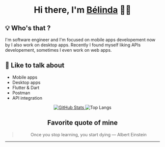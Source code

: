 <!-- ![](header.jpg) -->
<!--### Hi there 👋, I'm Bélinda Gloria E. A. Freitas, Bélinda for short.-->
  <h1 align="center">
    <b>Hi there, I'm <a href="https://github.com/belinda-g-freitas">Bélinda</a> 👋🏻</b>
  </h1>

## 💡 Who's that ?
I'm software engineer and I'm focused on mobile apps developement now by I also work on desktop apps. Recently I found myself liking APIs developement, sometimes I even work on web apps.


## 💬 Like to talk about
- Mobile apps
- Desktop apps
- Flutter & Dart
- Postman
- API integration


<!--## 🤡 Fun fact about me
I wanted to learn software engineering after high school because I loved and still love playing video games, so I hoped that I could make my own games (with my own crazy features); but at the end I figured out that developing video games would tire my eyes twice (developping and then playing), and I probably won't be so excited to play my own games since I would have gotten accustomed to them during the dev proccess. So, at the end I decided to be mobile dev because it is my sencond favorite topic.-->

<div align="center">
  <a href="https://github.com/belinda-g-freitas">
    <img alt="GitHub Stats" src="https://github-readme-stats.vercel.app/api?username=belinda-g-freitas&custom_title=GitHub%20Stats&show_icons=true&theme=github_dark&&count_private=true&include_all_commits=true&show=reviews,prs_merged,prs_merged_percentage"/> 
    <!-- <img alt="GitHub Stats" src="https://github-readme-stats.vercel.app/api?username=wei&custom_title=GitHub%20Stats&show_icons=true&theme=github_dark&count_private=true&include_all_commits=true&hide_border=true" /> -->
  </a>
  <img alt="Top Langs" src="https://github-readme-stats.vercel.app/api/top-langs/?username=belinda-g-freitas&layout=donut" /> 
</p>

<!-- [![My GitHub stats-Dark](https://github-readme-stats.vercel.app/api?username=belinda-g-freitas&show_icons=true&theme=dark&hide=issues,contribs&show=reviews,prs_merged,prs_merged_percentage#gh-dark-mode-only)](https://github.com/anuraghazra/github-readme-stats#gh-dark-mode-only)
[![My GitHub stats-Light](https://github-readme-stats.vercel.app/api?username=belinda-g-freitas&show_icons=true&theme=default&hide=issues,contribs&show=reviews,prs_merged,prs_merged_percentage#gh-light-mode-only)](https://github.com/anuraghazra/github-readme-stats#gh-light-mode-only)

[![Top Langs](https://github-readme-stats.vercel.app/api/top-langs/?username=belinda-g-freitas&layout=donut)](https://github.com/anuraghazra/github-readme-stats) -->

## Favorite quote of mine
> Once you stop learning, you start dying
— Albert Einstein

 
---

<!-- <p align="center">
  <a href="https://github.com/belinda-g-freitas'">
    <img src="https://img.shields.io/badge/github-belinda-g-freitas?logo=github&logoColor=white&style=flat-square" />
  </a>
  <a href="https://www.linkedin.com/in/belinda-g-freitas">
    <img src="https://img.shields.io/badge/linkedin-belinda-g-freitas?logo=linkedin&style=flat-square" />
  </a>
</p> -->

